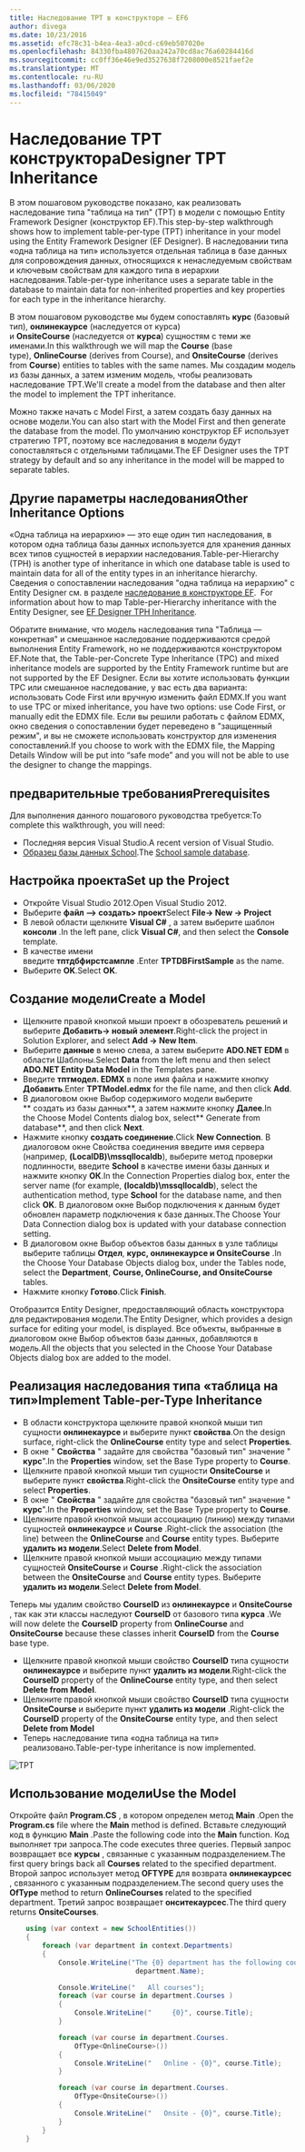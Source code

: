 ```yaml
---
title: Наследование TPT в конструкторе — EF6
author: divega
ms.date: 10/23/2016
ms.assetid: efc78c31-b4ea-4ea3-a0cd-c69eb507020e
ms.openlocfilehash: 84330fba4807620aa242a70cd8ac76a60284416d
ms.sourcegitcommit: cc0ff36e46e9ed3527638f7208000e8521faef2e
ms.translationtype: MT
ms.contentlocale: ru-RU
ms.lasthandoff: 03/06/2020
ms.locfileid: "78415049"
---
```

# <a name="designer-tpt-inheritance"></a><span data-ttu-id="8ba98-102">Наследование TPT конструктора</span><span class="sxs-lookup"><span data-stu-id="8ba98-102">Designer TPT Inheritance</span></span>
<span data-ttu-id="8ba98-103">В этом пошаговом руководстве показано, как реализовать наследование типа "таблица на тип" (TPT) в модели с помощью Entity Framework Designer (конструктор EF).</span><span class="sxs-lookup"><span data-stu-id="8ba98-103">This step-by-step walkthrough shows how to implement table-per-type (TPT) inheritance in your model using the Entity Framework Designer (EF Designer).</span></span> <span data-ttu-id="8ba98-104">В наследовании типа «одна таблица на тип» используется отдельная таблица в базе данных для сопровождения данных, относящихся к ненаследуемым свойствам и ключевым свойствам для каждого типа в иерархии наследования.</span><span class="sxs-lookup"><span data-stu-id="8ba98-104">Table-per-type inheritance uses a separate table in the database to maintain data for non-inherited properties and key properties for each type in the inheritance hierarchy.</span></span>

<span data-ttu-id="8ba98-105">В этом пошаговом руководстве мы будем сопоставлять **курс** (базовый тип), **онлинекаурсе** (наследуется от курса) и **OnsiteCourse** (наследуется от **курса**) сущностям с теми же именами.</span><span class="sxs-lookup"><span data-stu-id="8ba98-105">In this walkthrough we will map the **Course** (base type), **OnlineCourse** (derives from Course), and **OnsiteCourse** (derives from **Course**) entities to tables with the same names.</span></span> <span data-ttu-id="8ba98-106">Мы создадим модель из базы данных, а затем изменим модель, чтобы реализовать наследование TPT.</span><span class="sxs-lookup"><span data-stu-id="8ba98-106">We'll create a model from the database and then alter the model to implement the TPT inheritance.</span></span>

<span data-ttu-id="8ba98-107">Можно также начать с Model First, а затем создать базу данных на основе модели.</span><span class="sxs-lookup"><span data-stu-id="8ba98-107">You can also start with the Model First and then generate the database from the model.</span></span> <span data-ttu-id="8ba98-108">По умолчанию конструктор EF использует стратегию TPT, поэтому все наследования в модели будут сопоставляться с отдельными таблицами.</span><span class="sxs-lookup"><span data-stu-id="8ba98-108">The EF Designer uses the TPT strategy by default and so any inheritance in the model will be mapped to separate tables.</span></span>

## <a name="other-inheritance-options"></a><span data-ttu-id="8ba98-109">Другие параметры наследования</span><span class="sxs-lookup"><span data-stu-id="8ba98-109">Other Inheritance Options</span></span>

<span data-ttu-id="8ba98-110">«Одна таблица на иерархию» — это еще один тип наследования, в котором одна таблица базы данных используется для хранения данных всех типов сущностей в иерархии наследования.</span><span class="sxs-lookup"><span data-stu-id="8ba98-110">Table-per-Hierarchy (TPH) is another type of inheritance in which one database table is used to maintain data for all of the entity types in an inheritance hierarchy.</span></span><span data-ttu-id="8ba98-111">  Сведения о сопоставлении наследования "одна таблица на иерархию" с Entity Designer см. в разделе [наследование в конструкторе EF](~/ef6/modeling/designer/inheritance/tph.md).</span><span class="sxs-lookup"><span data-stu-id="8ba98-111">  For information about how to map Table-per-Hierarchy inheritance with the Entity Designer, see [EF Designer TPH Inheritance](~/ef6/modeling/designer/inheritance/tph.md).</span></span> 

<span data-ttu-id="8ba98-112">Обратите внимание, что модель наследования типа "Таблица — конкретная" и смешанное наследование поддерживаются средой выполнения Entity Framework, но не поддерживаются конструктором EF.</span><span class="sxs-lookup"><span data-stu-id="8ba98-112">Note that, the Table-per-Concrete Type Inheritance (TPC) and mixed inheritance models are supported by the Entity Framework runtime but are not supported by the EF Designer.</span></span> <span data-ttu-id="8ba98-113">Если вы хотите использовать функции TPC или смешанное наследование, у вас есть два варианта: использовать Code First или вручную изменить файл EDMX.</span><span class="sxs-lookup"><span data-stu-id="8ba98-113">If you want to use TPC or mixed inheritance, you have two options: use Code First, or manually edit the EDMX file.</span></span> <span data-ttu-id="8ba98-114">Если вы решили работать с файлом EDMX, окно сведения о сопоставлении будет переведено в "защищенный режим", и вы не сможете использовать конструктор для изменения сопоставлений.</span><span class="sxs-lookup"><span data-stu-id="8ba98-114">If you choose to work with the EDMX file, the Mapping Details Window will be put into “safe mode” and you will not be able to use the designer to change the mappings.</span></span>

## <a name="prerequisites"></a><span data-ttu-id="8ba98-115">предварительные требования</span><span class="sxs-lookup"><span data-stu-id="8ba98-115">Prerequisites</span></span>

<span data-ttu-id="8ba98-116">Для выполнения данного пошагового руководства требуется:</span><span class="sxs-lookup"><span data-stu-id="8ba98-116">To complete this walkthrough, you will need:</span></span>

- <span data-ttu-id="8ba98-117">Последняя версия Visual Studio.</span><span class="sxs-lookup"><span data-stu-id="8ba98-117">A recent version of Visual Studio.</span></span>
- <span data-ttu-id="8ba98-118">[Образец базы данных School](~/ef6/resources/school-database.md).</span><span class="sxs-lookup"><span data-stu-id="8ba98-118">The [School sample database](~/ef6/resources/school-database.md).</span></span>

## <a name="set-up-the-project"></a><span data-ttu-id="8ba98-119">Настройка проекта</span><span class="sxs-lookup"><span data-stu-id="8ba98-119">Set up the Project</span></span>

-   <span data-ttu-id="8ba98-120">Откройте Visual Studio 2012.</span><span class="sxs-lookup"><span data-stu-id="8ba98-120">Open Visual Studio 2012.</span></span>
-   <span data-ttu-id="8ba98-121">Выберите **файл —&gt; создать&gt; проект**</span><span class="sxs-lookup"><span data-stu-id="8ba98-121">Select **File-&gt; New -&gt; Project**</span></span>
-   <span data-ttu-id="8ba98-122">В левой области щелкните **Visual C\#** , а затем выберите шаблон **консоли** .</span><span class="sxs-lookup"><span data-stu-id="8ba98-122">In the left pane, click **Visual C\#**, and then select the **Console** template.</span></span>
-   <span data-ttu-id="8ba98-123">В качестве имени введите **тптдбфирстсампле** .</span><span class="sxs-lookup"><span data-stu-id="8ba98-123">Enter **TPTDBFirstSample** as the name.</span></span>
-   <span data-ttu-id="8ba98-124">Выберите **OK**.</span><span class="sxs-lookup"><span data-stu-id="8ba98-124">Select **OK**.</span></span>

## <a name="create-a-model"></a><span data-ttu-id="8ba98-125">Создание модели</span><span class="sxs-lookup"><span data-stu-id="8ba98-125">Create a Model</span></span>

-   <span data-ttu-id="8ba98-126">Щелкните правой кнопкой мыши проект в обозреватель решений и выберите **Добавить-&gt; новый элемент**.</span><span class="sxs-lookup"><span data-stu-id="8ba98-126">Right-click the project in Solution Explorer, and select **Add -&gt; New Item**.</span></span>
-   <span data-ttu-id="8ba98-127">Выберите **данные** в меню слева, а затем выберите **ADO.NET EDM** в области Шаблоны.</span><span class="sxs-lookup"><span data-stu-id="8ba98-127">Select **Data** from the left menu and then select **ADO.NET Entity Data Model** in the Templates pane.</span></span>
-   <span data-ttu-id="8ba98-128">Введите **тптмодел. EDMX** в поле имя файла и нажмите кнопку **Добавить**.</span><span class="sxs-lookup"><span data-stu-id="8ba98-128">Enter **TPTModel.edmx** for the file name, and then click **Add**.</span></span>
-   <span data-ttu-id="8ba98-129">В диалоговом окне Выбор содержимого модели выберите ** создать из базы данных**, а затем нажмите кнопку **Далее**.</span><span class="sxs-lookup"><span data-stu-id="8ba98-129">In the Choose Model Contents dialog box, select** Generate from database**, and then click **Next**.</span></span>
-   <span data-ttu-id="8ba98-130">Нажмите кнопку **создать соединение**.</span><span class="sxs-lookup"><span data-stu-id="8ba98-130">Click **New Connection**.</span></span>
    <span data-ttu-id="8ba98-131">В диалоговом окне Свойства соединения введите имя сервера (например, **(LocalDB)\\mssqllocaldb**), выберите метод проверки подлинности, введите **School** в качестве имени базы данных и нажмите кнопку **ОК**.</span><span class="sxs-lookup"><span data-stu-id="8ba98-131">In the Connection Properties dialog box, enter the server name (for example, **(localdb)\\mssqllocaldb**), select the authentication method, type **School** for the database name, and then click **OK**.</span></span>
    <span data-ttu-id="8ba98-132">В диалоговом окне Выбор подключения к данным будет обновлен параметр подключения к базе данных.</span><span class="sxs-lookup"><span data-stu-id="8ba98-132">The Choose Your Data Connection dialog box is updated with your database connection setting.</span></span>
-   <span data-ttu-id="8ba98-133">В диалоговом окне Выбор объектов базы данных в узле таблицы выберите таблицы **Отдел**, **курс, онлинекаурсе и OnsiteCourse** .</span><span class="sxs-lookup"><span data-stu-id="8ba98-133">In the Choose Your Database Objects dialog box, under the Tables node, select the **Department**, **Course, OnlineCourse, and OnsiteCourse** tables.</span></span>
-   <span data-ttu-id="8ba98-134">Нажмите кнопку **Готово**.</span><span class="sxs-lookup"><span data-stu-id="8ba98-134">Click **Finish**.</span></span>

<span data-ttu-id="8ba98-135">Отобразится Entity Designer, предоставляющий область конструктора для редактирования модели.</span><span class="sxs-lookup"><span data-stu-id="8ba98-135">The Entity Designer, which provides a design surface for editing your model, is displayed.</span></span> <span data-ttu-id="8ba98-136">Все объекты, выбранные в диалоговом окне Выбор объектов базы данных, добавляются в модель.</span><span class="sxs-lookup"><span data-stu-id="8ba98-136">All the objects that you selected in the Choose Your Database Objects dialog box are added to the model.</span></span>

## <a name="implement-table-per-type-inheritance"></a><span data-ttu-id="8ba98-137">Реализация наследования типа «таблица на тип»</span><span class="sxs-lookup"><span data-stu-id="8ba98-137">Implement Table-per-Type Inheritance</span></span>

-   <span data-ttu-id="8ba98-138">В области конструктора щелкните правой кнопкой мыши тип сущности **онлинекаурсе** и выберите пункт **свойства**.</span><span class="sxs-lookup"><span data-stu-id="8ba98-138">On the design surface, right-click the **OnlineCourse** entity type and select **Properties**.</span></span>
-   <span data-ttu-id="8ba98-139">В окне " **Свойства** " задайте для свойства "базовый тип" значение " **курс**".</span><span class="sxs-lookup"><span data-stu-id="8ba98-139">In the **Properties** window, set the Base Type property to **Course**.</span></span>
-   <span data-ttu-id="8ba98-140">Щелкните правой кнопкой мыши тип сущности **OnsiteCourse** и выберите пункт **свойства**.</span><span class="sxs-lookup"><span data-stu-id="8ba98-140">Right-click the **OnsiteCourse** entity type and select **Properties**.</span></span>
-   <span data-ttu-id="8ba98-141">В окне " **Свойства** " задайте для свойства "базовый тип" значение " **курс**".</span><span class="sxs-lookup"><span data-stu-id="8ba98-141">In the **Properties** window, set the Base Type property to **Course**.</span></span>
-   <span data-ttu-id="8ba98-142">Щелкните правой кнопкой мыши ассоциацию (линию) между типами сущностей **онлинекаурсе** и **Course** .</span><span class="sxs-lookup"><span data-stu-id="8ba98-142">Right-click the association (the line) between the **OnlineCourse** and **Course** entity types.</span></span>
    <span data-ttu-id="8ba98-143">Выберите **удалить из модели**.</span><span class="sxs-lookup"><span data-stu-id="8ba98-143">Select **Delete from Model**.</span></span>
-   <span data-ttu-id="8ba98-144">Щелкните правой кнопкой мыши ассоциацию между типами сущностей **OnsiteCourse** и **Course** .</span><span class="sxs-lookup"><span data-stu-id="8ba98-144">Right-click the association between the **OnsiteCourse** and **Course** entity types.</span></span>
    <span data-ttu-id="8ba98-145">Выберите **удалить из модели**.</span><span class="sxs-lookup"><span data-stu-id="8ba98-145">Select **Delete from Model**.</span></span>

<span data-ttu-id="8ba98-146">Теперь мы удалим свойство **CourseID** из **онлинекаурсе** и **OnsiteCourse** , так как эти классы наследуют **CourseID** от базового типа **курса** .</span><span class="sxs-lookup"><span data-stu-id="8ba98-146">We will now delete the **CourseID** property from **OnlineCourse** and **OnsiteCourse** because these classes inherit **CourseID** from the **Course** base type.</span></span>

-   <span data-ttu-id="8ba98-147">Щелкните правой кнопкой мыши свойство **CourseID** типа сущности **онлинекаурсе** и выберите пункт **удалить из модели**.</span><span class="sxs-lookup"><span data-stu-id="8ba98-147">Right-click the **CourseID** property of the **OnlineCourse** entity type, and then select **Delete from Model**.</span></span>
-   <span data-ttu-id="8ba98-148">Щелкните правой кнопкой мыши свойство **CourseID** типа сущности **OnsiteCourse** и выберите пункт **удалить из модели** .</span><span class="sxs-lookup"><span data-stu-id="8ba98-148">Right-click the **CourseID** property of the **OnsiteCourse** entity type, and then select **Delete from Model**</span></span>
-   <span data-ttu-id="8ba98-149">Теперь наследование типа «одна таблица на тип» реализовано.</span><span class="sxs-lookup"><span data-stu-id="8ba98-149">Table-per-type inheritance is now implemented.</span></span>

![TPT](~/ef6/media/tpt.png)

## <a name="use-the-model"></a><span data-ttu-id="8ba98-151">Использование модели</span><span class="sxs-lookup"><span data-stu-id="8ba98-151">Use the Model</span></span>

<span data-ttu-id="8ba98-152">Откройте файл **Program.CS** , в котором определен метод **Main** .</span><span class="sxs-lookup"><span data-stu-id="8ba98-152">Open the **Program.cs** file where the **Main** method is defined.</span></span> <span data-ttu-id="8ba98-153">Вставьте следующий код в функцию **Main** .</span><span class="sxs-lookup"><span data-stu-id="8ba98-153">Paste the following code into the **Main** function.</span></span> <span data-ttu-id="8ba98-154">Код выполняет три запроса.</span><span class="sxs-lookup"><span data-stu-id="8ba98-154">The code executes three queries.</span></span> <span data-ttu-id="8ba98-155">Первый запрос возвращает все **курсы** , связанные с указанным подразделением.</span><span class="sxs-lookup"><span data-stu-id="8ba98-155">The first query brings back all **Courses** related to the specified department.</span></span> <span data-ttu-id="8ba98-156">Второй запрос использует метод **OFTYPE** для возврата **онлинекаурсес** , связанного с указанным подразделением.</span><span class="sxs-lookup"><span data-stu-id="8ba98-156">The second query uses the **OfType** method to return **OnlineCourses** related to the specified department.</span></span> <span data-ttu-id="8ba98-157">Третий запрос возвращает **онситекаурсес**.</span><span class="sxs-lookup"><span data-stu-id="8ba98-157">The third query returns **OnsiteCourses**.</span></span>

``` csharp
    using (var context = new SchoolEntities())
    {
        foreach (var department in context.Departments)
        {
            Console.WriteLine("The {0} department has the following courses:",
                               department.Name);

            Console.WriteLine("   All courses");
            foreach (var course in department.Courses )
            {
                Console.WriteLine("     {0}", course.Title);
            }

            foreach (var course in department.Courses.
                OfType<OnlineCourse>())
            {
                Console.WriteLine("   Online - {0}", course.Title);
            }

            foreach (var course in department.Courses.
                OfType<OnsiteCourse>())
            {
                Console.WriteLine("   Onsite - {0}", course.Title);
            }
        }
    }
```
